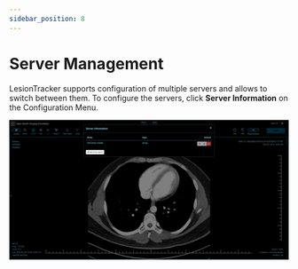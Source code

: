 ```yaml
---
sidebar_position: 8
---
```

# Server Management

LesionTracker supports configuration of multiple servers and allows to switch between them. To configure the servers, click **Server Information** on the Configuration Menu.

![Server Information](../assets/img/LesionTracker/LT_Server_Info.png)
